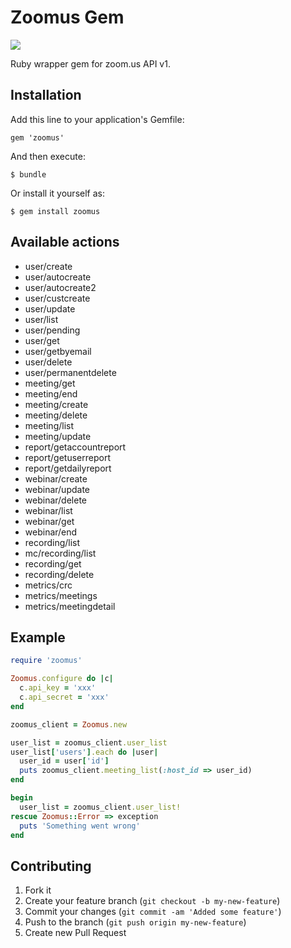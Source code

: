 # Zoomus Gem

![](https://travis-ci.org/mllocs/zoomus.svg?branch=master)

Ruby wrapper gem for zoom.us API v1.

## Installation

Add this line to your application's Gemfile:

    gem 'zoomus'

And then execute:

    $ bundle

Or install it yourself as:

    $ gem install zoomus

## Available actions

- user/create
- user/autocreate
- user/autocreate2
- user/custcreate
- user/update
- user/list
- user/pending
- user/get
- user/getbyemail
- user/delete
- user/permanentdelete
- meeting/get
- meeting/end
- meeting/create
- meeting/delete
- meeting/list
- meeting/update
- report/getaccountreport
- report/getuserreport
- report/getdailyreport
- webinar/create
- webinar/update
- webinar/delete
- webinar/list
- webinar/get
- webinar/end
- recording/list
- mc/recording/list
- recording/get
- recording/delete
- metrics/crc
- metrics/meetings
- metrics/meetingdetail

## Example
```ruby
require 'zoomus'

Zoomus.configure do |c|
  c.api_key = 'xxx'
  c.api_secret = 'xxx'
end

zoomus_client = Zoomus.new

user_list = zoomus_client.user_list
user_list['users'].each do |user|
  user_id = user['id']
  puts zoomus_client.meeting_list(:host_id => user_id)
end

begin
  user_list = zoomus_client.user_list!
rescue Zoomus::Error => exception
  puts 'Something went wrong'
end
```


## Contributing

1. Fork it
2. Create your feature branch (`git checkout -b my-new-feature`)
3. Commit your changes (`git commit -am 'Added some feature'`)
4. Push to the branch (`git push origin my-new-feature`)
5. Create new Pull Request
